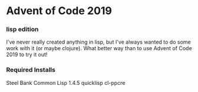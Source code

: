 # Advent of Code 2019

### lisp edition

I've never really created anything in lisp, but I've always wanted to do some work with it (or maybe clojure). What better way than to use Advent of Code 2019 to try it out!

### Required Installs
Steel Bank Common Lisp 1.4.5
quicklisp
cl-ppcre

